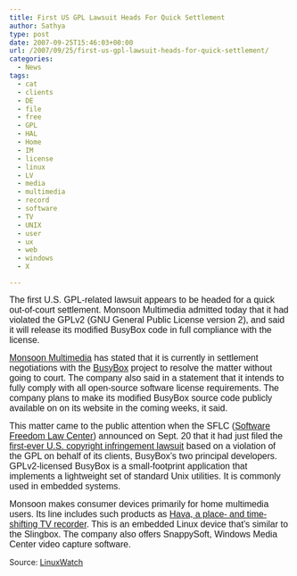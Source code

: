 ```yaml
---
title: First US GPL Lawsuit Heads For Quick Settlement
author: Sathya
type: post
date: 2007-09-25T15:46:03+00:00
url: /2007/09/25/first-us-gpl-lawsuit-heads-for-quick-settlement/
categories:
  - News
tags:
  - cat
  - clients
  - DE
  - file
  - free
  - GPL
  - HAL
  - Home
  - IM
  - license
  - linux
  - LV
  - media
  - multimedia
  - record
  - software
  - TV
  - UNIX
  - user
  - ux
  - web
  - windows
  - X

---
```

<font face="Arial,Helvetica" size="3">The first U.S. GPL-related lawsuit appears to be headed for a quick out-of-court settlement. Monsoon Multimedia admitted today that it had violated the GPLv2 (GNU General Public License version 2), and said it will release its modified BusyBox code in full compliance with the license.</font>

<font face="Arial,Helvetica" size="3"><a href="https://monsoonmultimedia.com/" target="new">Monsoon Multimedia</a> has stated that it is currently in settlement negotiations with the <a href="https://www.busybox.net/" target="new">BusyBox</a> project to resolve the matter without going to court. The company also said in a statement that it intends to fully comply with all open-source software license requirements. The company plans to make its modified BusyBox source code publicly available on on its website in the coming weeks, it said.</font>

<font face="Arial,Helvetica" size="3">This matter came to the public attention when the SFLC (<a href="https://www.softwarefreedom.org/" target="new">Software Freedom Law Center</a>) announced on Sept. 20 that it had just filed the <a href="https://www.linux-watch.com/news/NS3973290690.html" target="new">first-ever U.S. copyright infringement lawsuit</a> based on a violation of the GPL on behalf of its clients, BusyBox&#8217;s two principal developers. GPLv2-licensed BusyBox is a small-footprint application that implements a lightweight set of standard Unix utilities. It is commonly used in embedded systems.</font>

<font face="Arial,Helvetica" size="3">Monsoon makes consumer devices primarily for home multimedia users. Its line includes such products as <a href="https://linuxdevices.com/news/NS2535349507.html" target="new">Hava, a place- and time-shifting TV recorder</a>. This is an embedded Linux device that&#8217;s similar to the Slingbox. The company also offers SnappySoft, Windows Media Center video capture software.</font>

Source: [LinuxWatch][1]

 [1]: https://www.linux-watch.com/news/NS3761924232.html
